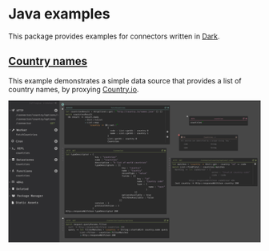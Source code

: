# Java examples

This package provides examples for connectors written in [Dark](https://darklang.com).

## [Country names](countries)

This example demonstrates a simple data source that provides a list of country names, by proxying [Country.io](http://country.io/data/).

![The countries canvas in Dark](countries/countries-canvas.png)
